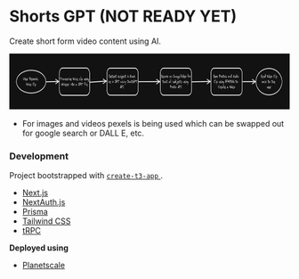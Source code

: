 # Shorts GPT **(NOT READY YET)**

Create short form video content using AI.

<img src="concept.png" style="min-height: 100px; background">

- For images and videos pexels is being used which can be swapped out for google search or DALL E, etc.

### Development

Project bootstrapped with [`create-t3-app` ](https://create.t3.gg/) .
- [Next.js](https://nextjs.org)
- [NextAuth.js](https://next-auth.js.org)
- [Prisma](https://prisma.io)
- [Tailwind CSS](https://tailwindcss.com)
- [tRPC](https://trpc.io)

**Deployed using**
- [Planetscale](https://planetscale.com/)
